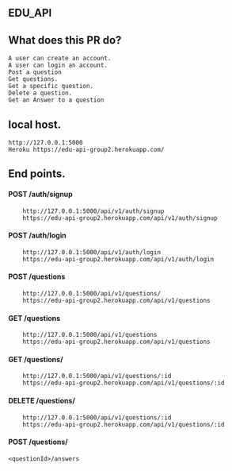 ## EDU_API
## What does this PR do?
    A user can create an account.
    A user can login an account.
    Post a question
    Get questions.
    Get a specific question.
    Delete a question.
    Get an Answer to a question
## local host.
    http://127.0.0.1:5000
    Heroku https://edu-api-group2.herokuapp.com/
## End points.
#### POST /auth/signup
        http://127.0.0.1:5000/api/v1/auth/signup
        https://edu-api-group2.herokuapp.com/api/v1/auth/signup
#### POST /auth/login
        http://127.0.0.1:5000/api/v1/auth/login
        https://edu-api-group2.herokuapp.com/api/v1/auth/login
#### POST /questions 
        http://127.0.0.1:5000/api/v1/questions/
        https://edu-api-group2.herokuapp.com/api/v1/questions
#### GET /questions 
        http://127.0.0.1:5000/api/v1/questions
        https://edu-api-group2.herokuapp.com/api/v1/questions
#### GET /questions/<questionId>
        http://127.0.0.1:5000/api/v1/questions/:id
        https://edu-api-group2.herokuapp.com/api/v1/questions/:id
#### DELETE /questions/<questionId> 
        http://127.0.0.1:5000/api/v1/questions/:id
        https://edu-api-group2.herokuapp.com/api/v1/questions/:id
#### POST /questions/
    <questionId>/answers
